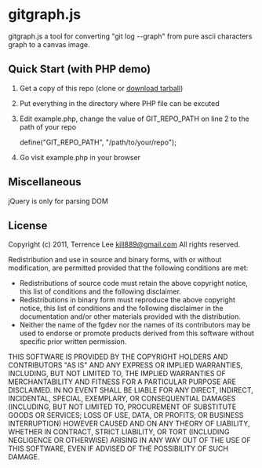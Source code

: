 gitgraph.js
=======
gitgraph.js a tool for converting "git log --graph" from pure ascii characters graph to a canvas image.

Quick Start (with PHP demo)
-----
1. Get a copy of this repo (clone or [download tarball](http://github.com/bluef/gitgraph.js/tarball/master))
2. Put everything in the directory where PHP file can be excuted
3. Edit example.php, change the value of GIT_REPO_PATH on line 2 to the path of your repo
	
	define("GIT_REPO_PATH", "/path/to/your/repo");
	
4. Go visit example.php in your browser

Miscellaneous
------------
jQuery is only for parsing DOM

License
-------
Copyright (c) 2011, Terrence Lee <kill889@gmail.com>
All rights reserved.

Redistribution and use in source and binary forms, with or without
modification, are permitted provided that the following conditions are met:

*	Redistributions of source code must retain the above copyright
	notice, this list of conditions and the following disclaimer.
*	Redistributions in binary form must reproduce the above copyright
	notice, this list of conditions and the following disclaimer in the
	documentation and/or other materials provided with the distribution.
*	Neither the name of the fgdev nor the
	names of its contributors may be used to endorse or promote products
	derived from this software without specific prior written permission.

THIS SOFTWARE IS PROVIDED BY THE COPYRIGHT HOLDERS AND CONTRIBUTORS "AS IS" AND
ANY EXPRESS OR IMPLIED WARRANTIES, INCLUDING, BUT NOT LIMITED TO, THE IMPLIED
WARRANTIES OF MERCHANTABILITY AND FITNESS FOR A PARTICULAR PURPOSE ARE
DISCLAIMED. IN NO EVENT SHALL <COPYRIGHT HOLDER> BE LIABLE FOR ANY
DIRECT, INDIRECT, INCIDENTAL, SPECIAL, EXEMPLARY, OR CONSEQUENTIAL DAMAGES
(INCLUDING, BUT NOT LIMITED TO, PROCUREMENT OF SUBSTITUTE GOODS OR SERVICES;
LOSS OF USE, DATA, OR PROFITS; OR BUSINESS INTERRUPTION) HOWEVER CAUSED AND
ON ANY THEORY OF LIABILITY, WHETHER IN CONTRACT, STRICT LIABILITY, OR TORT
(INCLUDING NEGLIGENCE OR OTHERWISE) ARISING IN ANY WAY OUT OF THE USE OF THIS
SOFTWARE, EVEN IF ADVISED OF THE POSSIBILITY OF SUCH DAMAGE.